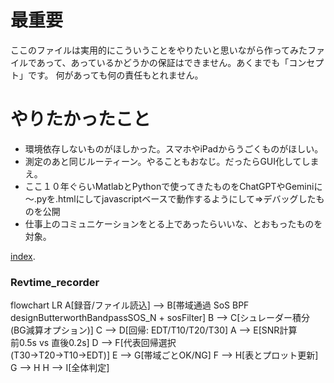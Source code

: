# 最重要
ここのファイルは実用的にこういうことをやりたいと思いながら作ってみたファイルであって、あっているかどうかの保証はできません。あくまでも「コンセプト」です。
何があっても何の責任もとれません。

# やりたかったこと
- 環境依存しないものがほしかった。スマホやiPadからうごくものがほしい。
- 測定のあと同じルーティーン。やることもおなじ。だったらGUI化してしまえ。
- ここ１０年ぐらいMatlabとPythonで使ってきたものをChatGPTやGeminiに～.pyを.htmlにしてjavascriptベースで動作するようにして⇒デバッグしたものを公開
- 仕事上のコミュニケーションをとる上であったらいいな、とおもったものを対象。

[index](https://ssmhrkw.github.io/github.io_cv/index.html).

### Revtime_recorder
flowchart LR
  A[録音/ファイル読込] --> B[帯域通過 SoS BPF<br/>designButterworthBandpassSOS_N + sosFilter]
  B --> C[シュレーダー積分<br/>(BG減算オプション)]
  C --> D[回帰: EDT/T10/T20/T30]
  A --> E[SNR計算<br/>前0.5s vs 直後0.2s]
  D --> F[代表回帰選択<br/>(T30→T20→T10→EDT)]
  E --> G[帯域ごとOK/NG]
  F --> H[表とプロット更新]
  G --> H
  H --> I[全体判定]
